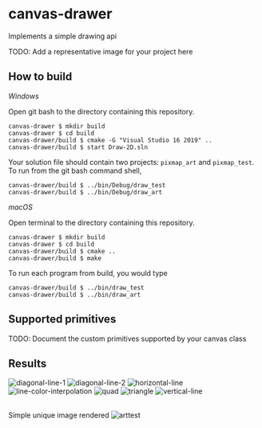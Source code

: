 # canvas-drawer

Implements a simple drawing api

TODO: Add a representative image for your project here

## How to build

*Windows*

Open git bash to the directory containing this repository.

```
canvas-drawer $ mkdir build
canvas-drawer $ cd build
canvas-drawer/build $ cmake -G "Visual Studio 16 2019" ..
canvas-drawer/build $ start Draw-2D.sln
```

Your solution file should contain two projects: `pixmap_art` and `pixmap_test`.
To run from the git bash command shell, 

```
canvas-drawer/build $ ../bin/Debug/draw_test
canvas-drawer/build $ ../bin/Debug/draw_art
```

*macOS*

Open terminal to the directory containing this repository.

```
canvas-drawer $ mkdir build
canvas-drawer $ cd build
canvas-drawer/build $ cmake ..
canvas-drawer/build $ make
```

To run each program from build, you would type

```
canvas-drawer/build $ ../bin/draw_test
canvas-drawer/build $ ../bin/draw_art
```

## Supported primitives

TODO: Document the custom primitives supported by your canvas class

## Results

![diagonal-line-1](https://user-images.githubusercontent.com/75322388/119922208-5f6fba00-bf3d-11eb-945a-1c4904f456e4.png)
![diagonal-line-2](https://user-images.githubusercontent.com/75322388/119922209-5f6fba00-bf3d-11eb-9c87-0d500726c6c6.png)
![horizontal-line](https://user-images.githubusercontent.com/75322388/119922210-5f6fba00-bf3d-11eb-84dd-c16e55acd19a.png)
![line-color-interpolation](https://user-images.githubusercontent.com/75322388/119922211-5f6fba00-bf3d-11eb-96ab-9ef3da743194.png)
![quad](https://user-images.githubusercontent.com/75322388/119922212-60085080-bf3d-11eb-9c4c-9cee9e456d5d.png)
![triangle](https://user-images.githubusercontent.com/75322388/119922213-60085080-bf3d-11eb-8610-7ca3d5743402.png)
![vertical-line](https://user-images.githubusercontent.com/75322388/119922214-60085080-bf3d-11eb-8497-8916860eb62c.png)

<br/> Simple unique image rendered
![arttest](https://user-images.githubusercontent.com/75322388/119922238-6a2a4f00-bf3d-11eb-9ba9-db983bb05c2d.png)

